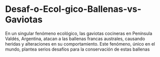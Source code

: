 # Desaf-o-Ecol-gico-Ballenas-vs-Gaviotas
En un singular fenómeno ecológico, las gaviotas cocineras en Península Valdés, Argentina, atacan a las ballenas francas australes, causando heridas y alteraciones en su comportamiento. Este fenómeno, único en el mundo, plantea serios desafíos para la conservación de estas ballenas
